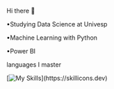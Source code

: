 Hi there 👋
 
▪Studying Data Science at Univesp

▪Machine Learning with Python

▪Power BI

languages ​​I master 

[![My Skills](https://skillicons.dev/icons?i=py,java,)](https://skillicons.dev)


